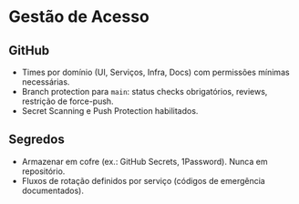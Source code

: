# Gestão de Acesso

## GitHub
- Times por domínio (UI, Serviços, Infra, Docs) com permissões mínimas necessárias.
- Branch protection para `main`: status checks obrigatórios, reviews, restrição de force-push.
- Secret Scanning e Push Protection habilitados.

## Segredos
- Armazenar em cofre (ex.: GitHub Secrets, 1Password). Nunca em repositório.
- Fluxos de rotação definidos por serviço (códigos de emergência documentados).

